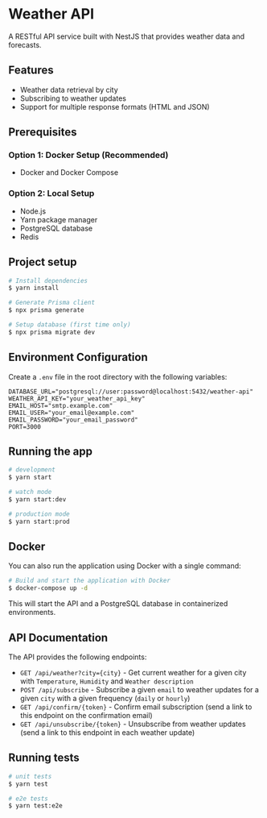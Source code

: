 # Weather API

A RESTful API service built with NestJS that provides weather data and forecasts.

## Features

- Weather data retrieval by city
- Subscribing to weather updates
- Support for multiple response formats (HTML and JSON)

## Prerequisites

### Option 1: Docker Setup (Recommended)
- Docker and Docker Compose

### Option 2: Local Setup
- Node.js
- Yarn package manager
- PostgreSQL database
- Redis

## Project setup

```bash
# Install dependencies
$ yarn install

# Generate Prisma client
$ npx prisma generate

# Setup database (first time only)
$ npx prisma migrate dev
```

## Environment Configuration

Create a `.env` file in the root directory with the following variables:

```
DATABASE_URL="postgresql://user:password@localhost:5432/weather-api"
WEATHER_API_KEY="your_weather_api_key"
EMAIL_HOST="smtp.example.com"
EMAIL_USER="your_email@example.com"
EMAIL_PASSWORD="your_email_password"
PORT=3000
```

## Running the app

```bash
# development
$ yarn start

# watch mode
$ yarn start:dev

# production mode
$ yarn start:prod
```

## Docker

You can also run the application using Docker with a single command:

```bash
# Build and start the application with Docker
$ docker-compose up -d
```

This will start the API and a PostgreSQL database in containerized environments.

## API Documentation

The API provides the following endpoints:

- `GET /api/weather?city={city}` - Get current weather for a given city with `Temperature`, `Humidity` and `Weather description`
- `POST /api/subscribe` - Subscribe a given `email` to weather updates for a given `city` with a given frequency (`daily` or `hourly`)
- `GET /api/confirm/{token}` - Confirm email subscription (send a link to this endpoint on the confirmation email)
- `GET /api/unsubscribe/{token}` - Unsubscribe from weather updates (send a link to this endpoint in each weather update)


## Running tests

```bash
# unit tests
$ yarn test

# e2e tests
$ yarn test:e2e

```

